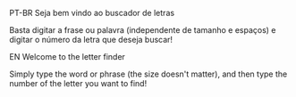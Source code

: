 PT-BR
Seja bem vindo ao buscador de letras

Basta digitar a frase ou palavra (independente de tamanho e espaços) e digitar o número da letra que deseja buscar!



EN
Welcome to the letter finder

Simply type the word or phrase (the size doesn't matter), and then type the number of the letter you want to find!

